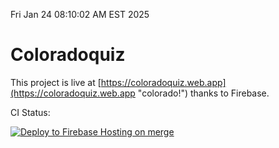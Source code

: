 Fri Jan 24 08:10:02 AM EST 2025

# Coloradoquiz


This project is live at [https://coloradoquiz.web.app](https://coloradoquiz.web.app "colorado!") thanks to Firebase.

CI Status: 

[![Deploy to Firebase Hosting on merge](https://github.com/teamkushal/coloradoquiz/actions/workflows/firebase-hosting-merge.yml/badge.svg)](https://github.com/teamkushal/coloradoquiz/actions/workflows/firebase-hosting-merge.yml)

```bash
